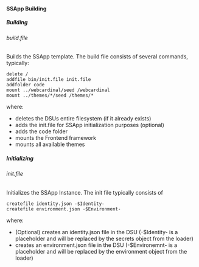 #### SSApp Building

##### Building
###### build.file

Builds the SSApp template. The build file consists of several commands, typically:

```shell
delete /
addfile bin/init.file init.file
addfolder code
mount ../webcardinal/seed /webcardinal
mount ../themes/*/seed /themes/*
```
where:
 - deletes the DSUs entire filesystem (if it already exists)
 - adds the init.file for SSApp initialization purposes (optional)
 - adds the code folder
 - mounts the Frontend framework
 - mounts all available themes

##### Initializing
###### init.file

Initializes the SSApp Instance. The init file typically consists of

```shell
createfile identity.json -$Identity-
createfile environment.json -$Environment-
```
where:
- (Optional) creates an identity.json file in the DSU (-$Identity- is a placeholder and will be replaced by the secrets object from the loader)
- creates an environment.json file in the DSU (-$Environemnt- is a placeholder and will be replaced by the environment object from the loader)
